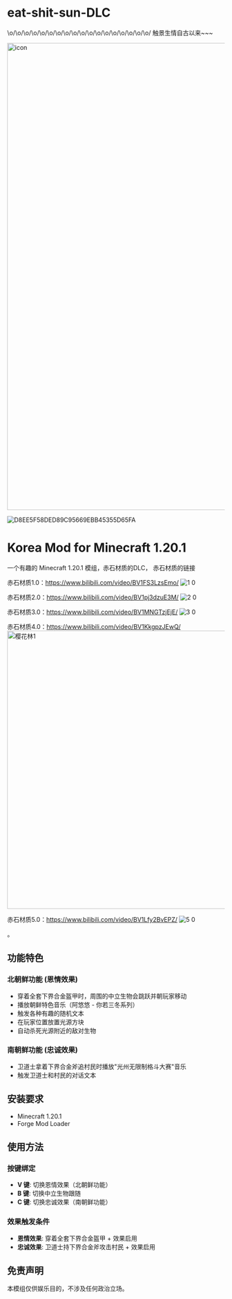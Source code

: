 # eat-shit-sun-DLC
\o/\o/\o/\o/\o/\o/\o/\o/\o/\o/\o/\o/\o/\o/\o/\o/\o/\o/
触景生情自古以来~~~

<img width="1920" height="1080" alt="icon" src="https://github.com/user-attachments/assets/1cfa0cb8-9240-4dae-a1fb-5024414fe245" />

![D8EE5F58DED89C95669EBB45355D65FA](https://github.com/user-attachments/assets/f65616eb-ab21-4c31-8fd0-cda2c0f16e9d)


# Korea Mod for Minecraft 1.20.1

一个有趣的 Minecraft 1.20.1 模组，赤石材质的DLC，
赤石材质的链接

赤石材质1.0：https://www.bilibili.com/video/BV1FS3LzsEmo/
![1 0](https://github.com/user-attachments/assets/860f9358-4bef-42ab-9d96-df65b2234fb1)

赤石材质2.0：https://www.bilibili.com/video/BV1pj3dzuE3M/
![2 0](https://github.com/user-attachments/assets/2892cae2-b626-4f2f-90d3-2bb5431f047c)

赤石材质3.0：https://www.bilibili.com/video/BV1MNGTzjEjE/
![3 0](https://github.com/user-attachments/assets/47be9342-f233-454e-83a4-70c8a5813b51)

赤石材质4.0：https://www.bilibili.com/video/BV1KkgpzJEwQ/
<img width="1024" height="643" alt="樱花林1" src="https://github.com/user-attachments/assets/f7818519-e4eb-4b65-8eab-97ae8a179c1d" />

赤石材质5.0：https://www.bilibili.com/video/BV1Lfy2BvEPZ/
![5 0](https://github.com/user-attachments/assets/52e50907-6dce-448f-b0fb-c309fa2b6c55)


。

## 功能特色

### 北朝鲜功能 (恩情效果)
- 穿着全套下界合金盔甲时，周围的中立生物会跳跃并朝玩家移动
- 播放朝鲜特色音乐（阿悠悠 - 你若三冬系列）
- 触发各种有趣的随机文本
- 在玩家位置放置光源方块
- 自动杀死光源附近的敌对生物

### 南朝鲜功能 (忠诚效果)
- 卫道士拿着下界合金斧追村民时播放"光州无限制格斗大赛"音乐
- 触发卫道士和村民的对话文本

## 安装要求

- Minecraft 1.20.1
- Forge Mod Loader

## 使用方法

### 按键绑定
- **V 键**: 切换恩情效果（北朝鲜功能）
- **B 键**: 切换中立生物跟随
- **C 键**: 切换忠诚效果（南朝鲜功能）

### 效果触发条件
- **恩情效果**: 穿着全套下界合金盔甲 + 效果启用
- **忠诚效果**: 卫道士持下界合金斧攻击村民 + 效果启用


## 免责声明

本模组仅供娱乐目的，不涉及任何政治立场。
